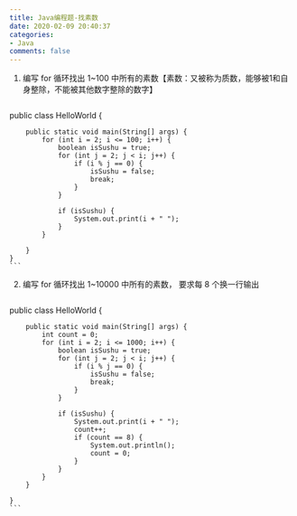 ```yaml
---
title: Java编程题-找素数
date: 2020-02-09 20:40:37
categories:
- Java
comments: false
---
```




1. 编写 for 循环找出 1~100 中所有的素数【素数：又被称为质数，能够被1和自身整除，不能被其他数字整除的数字】

    <!-- more -->

    ```java
public class HelloWorld {
    
    	public static void main(String[] args) {
    		for (int i = 2; i <= 100; i++) {
    			boolean isSushu = true;
    			for (int j = 2; j < i; j++) {
    				if (i % j == 0) {
    					isSushu = false;
    					break;
    				}
    			}
    
    			if (isSushu) {
    				System.out.print(i + " ");
    			}
    		}
    
    	}
    }
    ```





2. 编写 for 循环找出 1~10000 中所有的素数， 要求每 8 个换一行输出

    ```java
public class HelloWorld {
    
    	public static void main(String[] args) {
    		int count = 0;
    		for (int i = 2; i <= 1000; i++) {
    			boolean isSushu = true;
    			for (int j = 2; j < i; j++) {
    				if (i % j == 0) {
    					isSushu = false;
    					break;
    				}
    			}
    
    			if (isSushu) {
    				System.out.print(i + " ");
    				count++;
    				if (count == 8) {
    					System.out.println();
    					count = 0;
    				}
    			}
    		}
    	}
    
    }
    ```

